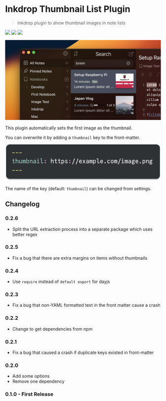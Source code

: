 # Inkdrop Thumbnail List Plugin

> Inkdrop plugin to show thumbnail images in note lists

![](https://inkdrop-plugin-badge.vercel.app/api/version/thumbnail-list) ![](https://inkdrop-plugin-badge.vercel.app/api/downloads/thumbnail-list) ![](https://img.shields.io/github/license/Fus1onDev/inkdrop-thumbnail-list?style=plastic)

![](./images/ss.png)

This plugin automatically sets the first image as the thumbnail.

You can overwrite it by adding a `thumbnail` key to the front-matter.

![](./images/example.png)

The name of the key (default: `thumbnail`) can be changed from settings.

## Changelog

### 0.2.6

- Split the URL extraction process into a separate package which uses better regex

### 0.2.5

- Fix a bug that there are extra margins on items without thumbnails

### 0.2.4

- Use `require` instead of `default export` for dayjs

### 0.2.3

- Fix a bug that non-YAML formatted text in the front matter cause a crash

### 0.2.2

- Change to get dependencies from npm

### 0.2.1

- Fix a bug that caused a crash if duplicate keys existed in front-matter

### 0.2.0

- Add some options
- Remove one dependency

### 0.1.0 - First Release